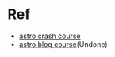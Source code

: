 # Ref
- [astro crash course](https://youtu.be/Oi9z5gfIHJs)
- [astro blog course](https://youtu.be/6XzyobQYQVQ)(Undone)